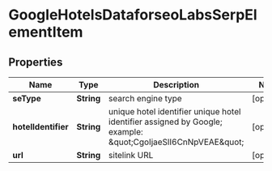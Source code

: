 

# GoogleHotelsDataforseoLabsSerpElementItem


## Properties

| Name | Type | Description | Notes |
|------------ | ------------- | ------------- | -------------|
|**seType** | **String** | search engine type |  [optional] |
|**hotelIdentifier** | **String** | unique hotel identifier unique hotel identifier assigned by Google; example: \&quot;CgoIjaeSlI6CnNpVEAE\&quot; |  [optional] |
|**url** | **String** | sitelink URL |  [optional] |



